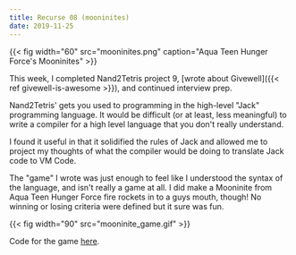 ```yaml
---
title: Recurse 08 (mooninites)
date: 2019-11-25
---
```


{{< fig width="60" src="mooninites.png" caption="Aqua Teen Hunger Force's Mooninites" >}}

This week, I completed Nand2Tetris project 9, [wrote about Givewell]({{< ref givewell-is-awesome >}}), and continued interview prep.

Nand2Tetris' gets you used to programming in the high-level "Jack" programming language. It would be difficult (or at least, less meaningful) to write a compiler for a high level language that you don't really understand.

I found it useful in that it solidified the rules of Jack and allowed me to project my thoughts of what the compiler would be doing to translate Jack code to VM Code.

The "game" I wrote was just enough to feel like I understood the syntax of the language, and isn't really a game at all. I did make a Mooninite from Aqua Teen Hunger Force fire rockets in to a guys mouth, though! No winning or losing criteria were defined but it sure was fun.

{{< fig width="90" src="mooninite_game.gif" >}}

Code for the game [here](https://github.com/robinovitch61/nand2tetris/tree/master/projects/09/SpaceTetris).
